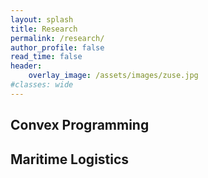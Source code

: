 ```yaml
---
layout: splash
title: Research
permalink: /research/
author_profile: false
read_time: false
header:
    overlay_image: /assets/images/zuse.jpg
#classes: wide
---
```



## Convex Programming

## Maritime Logistics
